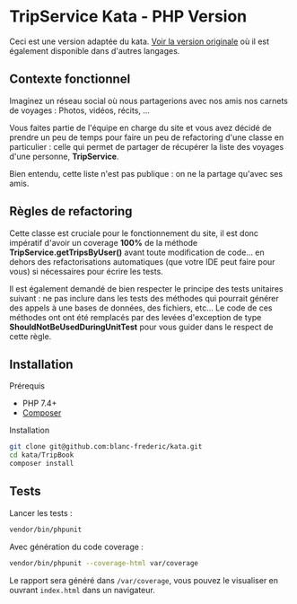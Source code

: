 TripService Kata - PHP Version
=============================

Ceci est une version adaptée du kata. [Voir la version originale](https://github.com/sandromancuso/trip-service-kata) où il est également disponible dans d'autres langages.

Contexte fonctionnel
--------------------

Imaginez un réseau social où nous partagerions avec nos amis nos carnets de voyages : Photos, vidéos, récits, ...

Vous faites partie de l'équipe en charge du site et vous avez décidé de prendre un peu de temps pour faire un peu de refactoring d'une classe en particulier : celle qui permet de partager de récupérer la liste des voyages d'une personne, **TripService**.

Bien entendu, cette liste n'est pas publique : on ne la partage qu'avec ses amis.

Règles de refactoring
---------------------

Cette classe est cruciale pour le fonctionnement du site, il est donc impératif d'avoir un coverage **100%** de la méthode **TripService.getTripsByUser()** avant toute modification de code... en dehors des refactorisations automatiques (que votre IDE peut faire pour vous) si nécessaires pour écrire les tests.

Il est également demandé de bien respecter le principe des tests unitaires suivant : ne pas inclure dans les tests des méthodes qui pourrait générer des appels à une bases de données, des fichiers, etc... Le code de ces méthodes ont ont été remplacés par des levées d'exception de type **ShouldNotBeUsedDuringUnitTest** pour vous guider dans le respect de cette règle.

Installation
------------

Prérequis

- PHP 7.4+
- [Composer](https://getcomposer.org)

Installation

```bash
git clone git@github.com:blanc-frederic/kata.git
cd kata/TripBook
composer install
```

Tests
-----

Lancer les tests :

```bash
vendor/bin/phpunit
```

Avec génération du code coverage :

```bash
vendor/bin/phpunit --coverage-html var/coverage
```

Le rapport sera généré dans `/var/coverage`, vous pouvez le visualiser en ouvrant `index.html` dans un navigateur.
